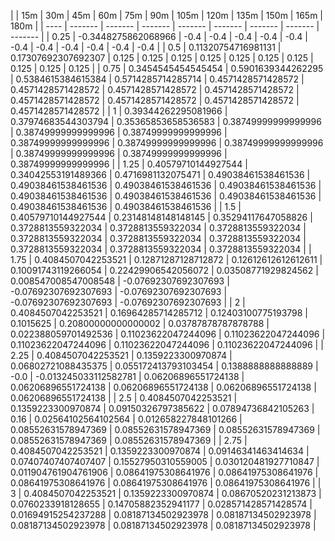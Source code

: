 | | 15m | 30m | 45m | 60m | 75m | 90m | 105m | 120m | 135m | 150m | 165m | 180m | 
| ---- | ------- | ------- | ------- | ------- | ------- | ------- | ------- | ------- |
| 0.25 | -0.3448275862068966 | -0.4 | -0.4 | -0.4 | -0.4 | -0.4 | -0.4 | -0.4 | -0.4 | -0.4 | -0.4 | -0.4 | 
| 0.5 | 0.11320754716981131 | 0.17307692307692307 | 0.125 | 0.125 | 0.125 | 0.125 | 0.125 | 0.125 | 0.125 | 0.125 | 0.125 | 0.125 | 
| 0.75 | 0.3454545454545454 | 0.5901639344262295 | 0.5384615384615384 | 0.5714285714285714 | 0.4571428571428572 | 0.4571428571428572 | 0.4571428571428572 | 0.4571428571428572 | 0.4571428571428572 | 0.4571428571428572 | 0.4571428571428572 | 0.4571428571428572 | 
| 1 | 0.39344262295081966 | 0.37974683544303794 | 0.35365853658536583 | 0.38749999999999996 | 0.38749999999999996 | 0.38749999999999996 | 0.38749999999999996 | 0.38749999999999996 | 0.38749999999999996 | 0.38749999999999996 | 0.38749999999999996 | 0.38749999999999996 | 
| 1.25 | 0.40579710144927544 | 0.34042553191489366 | 0.4716981132075471 | 0.49038461538461536 | 0.49038461538461536 | 0.49038461538461536 | 0.49038461538461536 | 0.49038461538461536 | 0.49038461538461536 | 0.49038461538461536 | 0.49038461538461536 | 0.49038461538461536 | 
| 1.5 | 0.40579710144927544 | 0.23148148148148145 | 0.35294117647058826 | 0.3728813559322034 | 0.3728813559322034 | 0.3728813559322034 | 0.3728813559322034 | 0.3728813559322034 | 0.3728813559322034 | 0.3728813559322034 | 0.3728813559322034 | 0.3728813559322034 | 
| 1.75 | 0.4084507042253521 | 0.12871287128712872 | 0.12612612612612611 | 0.10091743119266054 | 0.22429906542056072 | 0.03508771929824562 | 0.008547008547008548 | -0.07692307692307693 | -0.07692307692307693 | -0.07692307692307693 | -0.07692307692307693 | -0.07692307692307693 | 
| 2 | 0.4084507042253521 | 0.16964285714285712 | 0.12403100775193798 | 0.1015625 | 0.20800000000000002 | 0.03787878787878788 | 0.022388059701492536 | 0.11023622047244096 | 0.11023622047244096 | 0.11023622047244096 | 0.11023622047244096 | 0.11023622047244096 | 
| 2.25 | 0.4084507042253521 | 0.1359223300970874 | 0.06802721088435375 | 0.055172413793103454 | 0.1388888888888889 | -0.0 | -0.013245033112582781 | 0.06206896551724138 | 0.06206896551724138 | 0.06206896551724138 | 0.06206896551724138 | 0.06206896551724138 | 
| 2.5 | 0.4084507042253521 | 0.1359223300970874 | 0.09150326797385622 | 0.07894736842105263 | 0.16 | 0.02564102564102564 | 0.012658227848101266 | 0.08552631578947369 | 0.08552631578947369 | 0.08552631578947369 | 0.08552631578947369 | 0.08552631578947369 | 
| 2.75 | 0.4084507042253521 | 0.1359223300970874 | 0.09146341463414634 | 0.07407407407407407 | 0.15527950310559005 | 0.030120481927710847 | 0.011904761904761906 | 0.08641975308641976 | 0.08641975308641976 | 0.08641975308641976 | 0.08641975308641976 | 0.08641975308641976 | 
| 3 | 0.4084507042253521 | 0.1359223300970874 | 0.08670520231213873 | 0.0760233918128655 | 0.14705882352941177 | 0.028571428571428574 | 0.01694915254237288 | 0.08187134502923978 | 0.08187134502923978 | 0.08187134502923978 | 0.08187134502923978 | 0.08187134502923978 | 

